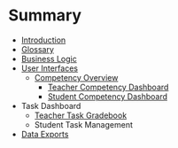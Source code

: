 # Summary

* [Introduction](README.md)
* [Glossary](glossary.md)
* [Business Logic](business_logic.md)
* [User Interfaces](user_interfaces.md)
   * [Competency Overview](competency_overview.md)
       * [Teacher Competency Dashboard](teacher_competency_dashboard.md)
       * [Student Competency Dashboard](student_competency_dashboard.md)
* Task Dashboard
   * [Teacher Task Gradebook](teacher_task_gradebook.md)
   * Student Task Management
* [Data Exports](data_exports.md)

